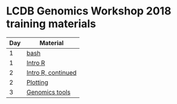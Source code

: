 # LCDB Genomics Workshop 2018 training materials

| Day | Material                                       |
| --- | -------------------                            |
| 1   | [bash](01_bash.rst)                            |
| 1   | [Intro R](02_r.rst)                            |
| 2   | [Intro R, continued](03_r.rst)                 |
| 2   | [Plotting](extras/ggplot_additional/README.md) |
| 3   | [Genomics tools](04_genomics-tools.rst)        |

